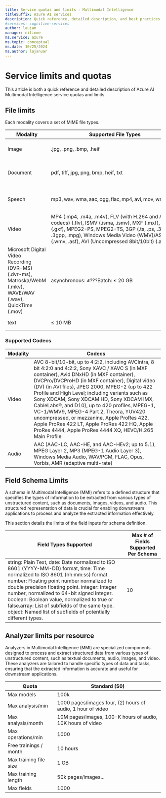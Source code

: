 ```yaml
---
title: Service quotas and limits - Multimodal Intelligence
titleSuffix: Azure AI services
description: Quick reference, detailed description, and best practices for working within Azure AI Multimodal Intelligence service Quotas and Limits
#services: cognitive-services
author: laujan
manager: nitinme
ms.service: azure
ms.topic: conceptual
ms.date: 10/25/2024
ms.author: lajanuar
---
```



# Service limits and quotas

This article is both a quick reference and detailed description of Azure AI Multimodal Intelligence service quotas and limits.

## File limits

Each modality covers a set of MIME file types. 

|Modality| Supported File Types | File Size | Resolution | Length |
|--- | --- | --- | --- | --- |
|Image | .jpg, .png, .bmp, .heif| ≤ 20 MB (OpenAI-enforced) | Min: 50 x 50Max: 10k x 10k |  |
|Document |  pdf, tiff, jpg, png, bmp, heif, txt  | asynchronous: ≤ 200 MB Batch: ≤ 500 MB |  | asynchronous: ≤ 300 pages Batch: ≤ 2,000 pages |
|Speech | mp3, wav, wma, aac, ogg, flac, mp4, avi, mov, wmv, mkv  | asynchronous: ≤ 200MBBatch: ≤ 1 GB |  | asynchronous: ≤ 2hBatch: ≤ 4 hours |
|Video | MP4 (.mp4, .m4a, .m4v), FLV (with H.264 and AAC codecs) (.flv), ISMV (.isma, .ismv), MXF (.mxf), GXF (.gxf), MPEG2-PS, MPEG2-TS, 3GP (.ts, .ps, .3gp, .3gpp, .mpg), Windows Media Video (WMV)/ASF (.wmv, .asf), AVI (Uncompressed 8bit/10bit) (.avi),
Microsoft Digital Video Recording (DVR-MS) (.dvr-ms), Matroska/WebM (.mkv), WAVE/WAV (.wav), QuickTime (.mov)  | asynchronous: ≤???Batch: ≤ 20 GB | Min: 320 x 240Max: 1920 x 1080 | asynchronous: ≤???Batch: ≤ 4 hours |
| text | ≤ 10 MB |  | ≤ 10M characters |

### Supported Codecs

|Modality| Codecs |
| --- | ---|
| Video | AVC 8-bit/10-bit, up to 4:2:2, including AVCIntra, 8 bit 4:2:0 and 4:2:2, Sony XAVC / XAVC S (in MXF container), Avid DNxHD (in MXF container), DVCPro/DVCProHD (in MXF container), Digital video (DV) (in AVI files), JPEG 2000, MPEG-2 (up to 422 Profile and High Level; including variants such as Sony XDCAM, Sony XDCAM HD, Sony XDCAM IMX, CableLabs&reg;, and D10), up to 420 profiles, MPEG-1, VC-1/WMV9, MPEG-4 Part 2, Theora, YUV420 uncompressed, or mezzanine, Apple ProRes 422, Apple ProRes 422 LT, Apple ProRes 422 HQ, Apple ProRes 4444, Apple ProRes 4444 XQ, HEVC/H.265 Main Profile |
| Audio | AAC (AAC-LC, AAC-HE, and AAC-HEv2; up to 5.1), MPEG Layer 2, MP3 (MPEG-1 Audio Layer 3), Windows Media Audio, WAV/PCM, FLAC, Opus, Vorbis, AMR (adaptive multi-rate) |

## Field Schema Limits

A schema in Multimodal Intelligence (MMI) refers to a defined structure that specifies the types of information to be extracted from various types of unstructured content, such as documents, images, videos, and audio. This structured representation of data is crucial for enabling downstream applications to process and analyze the extracted information effectively.

This section details the limits of the field inputs for schema definition.

| Field Types Supported | Max # of Fields Supported Per Schema |
| --- | --- |
| string: Plain Text, date: Date normalized to ISO 8601 (YYYY-MM-DD) format, time: Time normalized to ISO 8601 (hh:mm:ss) format. number: Floating point number normalized to double precision floating point. integer: Integer number, normalized to 64-bit signed integer. boolean: Boolean value, normalized to true or false.array: List of subfields of the same type. object: Named list of subfields of potentially different types. | 10 |

## Analyzer limits per resource

Analyzers in Multimodal Intelligence (MMI) are specialized components designed to process and extract structured data from various types of unstructured content, such as textual documents, audio, images, and video. These analyzers are tailored to handle specific types of data and tasks, ensuring that the extracted information is accurate and useful for downstream applications.

| Quota | Standard (S0) |
| --- | --- |
| Max models | 100k |
| Max analysis/min | 1000 pages/images four, (2) hours of audio, 1 hour of video  |
| Max analysis/month | 10M pages/images, 100-K hours of audio, 10K hours of video |
| Max operations/min | 1000 |
| Free trainings / month | 10 hours |
| Max training file size | 1 GB |
| Max training length | 50k pages/images... |
| Max fields | 1000 |
